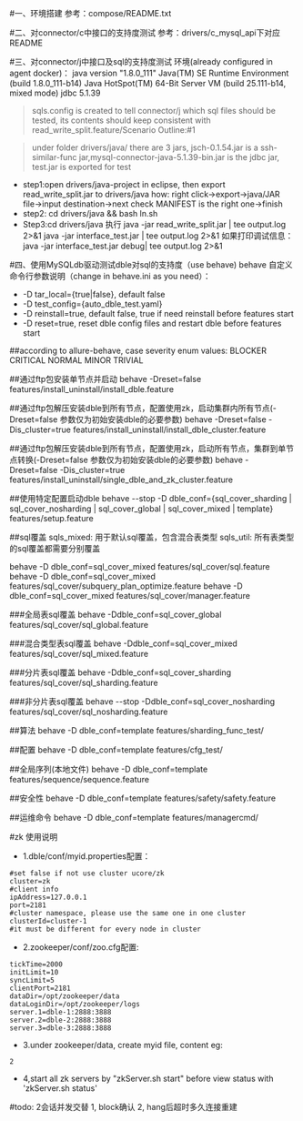 
#一、环境搭建
参考：compose/README.txt

#二、对connector/c中接口的支持度测试
参考：drivers/c_mysql_api下对应README

#三、对connector/j中接口及sql的支持度测试
环境(already configured in agent docker)：
java version "1.8.0_111"
Java(TM) SE Runtime Environment (build 1.8.0_111-b14)
Java HotSpot(TM) 64-Bit Server VM (build 25.111-b14, mixed mode)
jdbc 5.1.39

> sqls.config is created to tell connector/j which sql files should be tested, its contents should keep consistent with read_write_split.feature/Scenario Outline:#1

> under folder drivers/java/ there are 3 jars, jsch-0.1.54.jar is a ssh-similar-func jar,mysql-connector-java-5.1.39-bin.jar is the jdbc jar, test.jar is exported for test

+ step1:open drivers/java-project in eclipse, then export read_write_split.jar to drivers/java
      how: right click->export->java/JAR file->input destination->next check MANIFEST is the right one->finish
+ step2: cd drivers/java && bash ln.sh
+ Step3:cd drivers/java 执行
	java -jar read_write_split.jar | tee output.log 2>&1
    java -jar interface_test.jar | tee output.log 2>&1
	如果打印调试信息：java -jar interface_test.jar debug| tee output.log 2>&1

#四、使用MySQLdb驱动测试dble对sql的支持度（use behave)
 behave 自定义命令行参数说明（change in behave.ini as you need）：
 - -D tar_local={true|false}, default false
 - -D test_config={auto_dble_test.yaml}
 - -D reinstall=true, default false, true if need reinstall before features start
 - -D reset=true, reset dble config files and restart dble before features start
 
 
##according to allure-behave, case severity enum values:
BLOCKER
CRITICAL
NORMAL
MINOR
TRIVIAL

##通过ftp包安装单节点并启动
behave -Dreset=false features/install_uninstall/install_dble.feature

##通过ftp包解压安装dble到所有节点，配置使用zk，启动集群内所有节点(-Dreset=false 参数仅为初始安装dble的必要参数)
behave -Dreset=false -Dis_cluster=true features/install_uninstall/install_dble_cluster.feature 

##通过ftp包解压安装dble到所有节点，配置使用zk，启动所有节点，集群到单节点转换(-Dreset=false 参数仅为初始安装dble的必要参数)
behave -Dreset=false -Dis_cluster=true features/install_uninstall/single_dble_and_zk_cluster.feature

##使用特定配置启动dble
behave --stop -D dble_conf={sql_cover_sharding | sql_cover_nosharding | sql_cover_global | sql_cover_mixed | template} features/setup.feature

##sql覆盖
sqls_mixed: 用于默认sql覆盖，包含混合表类型
sqls_util: 所有表类型的sql覆盖都需要分别覆盖

behave -D dble_conf=sql_cover_mixed features/sql_cover/sql.feature 
behave -D dble_conf=sql_cover_mixed features/sql_cover/subquery_plan_optimize.feature
behave -D dble_conf=sql_cover_mixed features/sql_cover/manager.feature

###全局表sql覆盖
behave -Ddble_conf=sql_cover_global features/sql_cover/sql_global.feature

###混合类型表sql覆盖
behave -Ddble_conf=sql_cover_mixed features/sql_cover/sql_mixed.feature

###分片表sql覆盖
behave -Ddble_conf=sql_cover_sharding features/sql_cover/sql_sharding.feature

###非分片表sql覆盖
behave --stop -Ddble_conf=sql_cover_nosharding features/sql_cover/sql_nosharding.feature

##算法
behave -D dble_conf=template features/sharding_func_test/

##配置
behave -D dble_conf=template features/cfg_test/

##全局序列(本地文件)
behave -D dble_conf=template features/sequence/sequence.feature

##安全性
behave -D dble_conf=template features/safety/safety.feature

##运维命令
behave -D dble_conf=template features/managercmd/

#zk 使用说明
- 1.dble/conf/myid.properties配置：
```
#set false if not use cluster ucore/zk
cluster=zk
#client info
ipAddress=127.0.0.1
port=2181
#cluster namespace, please use the same one in one cluster
clusterId=cluster-1
#it must be different for every node in cluster
```
- 2.zookeeper/conf/zoo.cfg配置:
```
tickTime=2000
initLimit=10
syncLimit=5
clientPort=2181
dataDir=/opt/zookeeper/data
dataLoginDir=/opt/zookeeper/logs
server.1=dble-1:2888:3888
server.2=dble-2:2888:3888
server.3=dble-3:2888:3888
```
- 3.under zookeeper/data, create myid file, content eg:
```
2
```

- 4,start all zk servers by "zkServer.sh start" before view status with 'zkServer.sh status'

#todo:
2会话并发交替
1, block确认
2, hang后超时多久连接重建